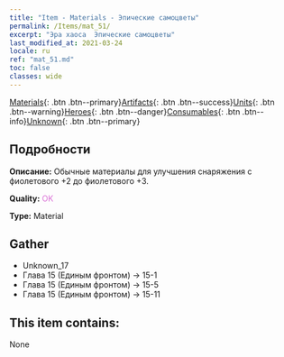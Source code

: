 ```yaml
---
title: "Item - Materials - Эпические самоцветы"
permalink: /Items/mat_51/
excerpt: "Эра хаоса  Эпические самоцветы"
last_modified_at: 2021-03-24
locale: ru
ref: "mat_51.md"
toc: false
classes: wide
---
```

 [Materials](/ru/Items/){: .btn .btn--primary}[Artifacts](/ru/Items/Artifacts/){: .btn .btn--success}[Units](/ru/Items/Units/){: .btn .btn--warning}[Heroes](/ru/Items/Heroes/){: .btn .btn--danger}[Consumables](/ru/Items/Consumables/){: .btn .btn--info}[Unknown](/ru/Items/Unknown/){: .btn .btn--primary}

## Подробности
 **Описание:** Обычные материалы для улучшения снаряжения c фиолетового +2 до фиолетового +3.

 **Quality:** <span style="color: #DA70D6">OK</span>

 **Type:** Material

## Gather

*    Unknown_17 
*    Глава 15 (Единым фронтом) -> 15-1 
*    Глава 15 (Единым фронтом) -> 15-5 
*    Глава 15 (Единым фронтом) -> 15-11 

## This item contains:

  None

